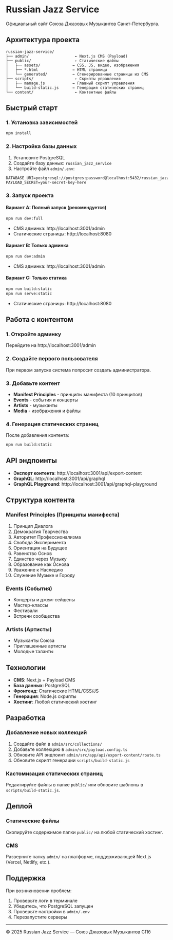 # Russian Jazz Service

Официальный сайт Союза Джазовых Музыкантов Санкт-Петербурга.

## Архитектура проекта

```
russian-jazz-service/
├── admin/                    ← Next.js CMS (Payload)
├── public/                   ← Статические файлы
│   ├── assets/              ← CSS, JS, видео, изображения
│   ├── *.html               ← HTML страницы
│   └── generated/           ← Сгенерированные страницы из CMS
├── scripts/                  ← Скрипты управления
│   ├── manage.js            ← Главный скрипт управления
│   └── build-static.js      ← Генерация статических страниц
└── content/                  ← Контентные файлы
```

## Быстрый старт

### 1. Установка зависимостей
```bash
npm install
```

### 2. Настройка базы данных
1. Установите PostgreSQL
2. Создайте базу данных: `russian_jazz_service`
3. Настройте файл `admin/.env`:
```env
DATABASE_URI=postgresql://postgres:password@localhost:5432/russian_jazz_service
PAYLOAD_SECRET=your-secret-key-here
```

### 3. Запуск проекта

#### Вариант A: Полный запуск (рекомендуется)
```bash
npm run dev:full
```
- CMS админка: http://localhost:3001/admin
- Статические страницы: http://localhost:8080

#### Вариант B: Только админка
```bash
npm run dev:admin
```
- CMS админка: http://localhost:3001/admin

#### Вариант C: Только статика
```bash
npm run build:static
npm run serve:static
```
- Статические страницы: http://localhost:8080

## Работа с контентом

### 1. Откройте админку
Перейдите на http://localhost:3001/admin

### 2. Создайте первого пользователя
При первом запуске система попросит создать администратора.

### 3. Добавьте контент
- **Manifest Principles** - принципы манифеста (10 принципов)
- **Events** - события и концерты
- **Artists** - музыканты
- **Media** - изображения и файлы

### 4. Генерация статических страниц
После добавления контента:
```bash
npm run build:static
```

## API эндпоинты

- **Экспорт контента**: http://localhost:3001/api/export-content
- **GraphQL**: http://localhost:3001/api/graphql
- **GraphQL Playground**: http://localhost:3001/api/graphql-playground

## Структура контента

### Manifest Principles (Принципы манифеста)
1. Принцип Диалога
2. Демократия Творчества
3. Авторитет Профессионализма
4. Свобода Эксперимента
5. Ориентация на Будущее
6. Равенство Основ
7. Единство через Музыку
8. Образование как Основа
9. Уважение к Наследию
10. Служение Музыке и Городу

### Events (События)
- Концерты и джем-сейшены
- Мастер-классы
- Фестивали
- Встречи сообщества

### Artists (Артисты)
- Музыканты Союза
- Приглашенные артисты
- Молодые таланты

## Технологии

- **CMS**: Next.js + Payload CMS
- **База данных**: PostgreSQL
- **Фронтенд**: Статические HTML/CSS/JS
- **Генерация**: Node.js скрипты
- **Хостинг**: Любой статический хостинг

## Разработка

### Добавление новых коллекций
1. Создайте файл в `admin/src/collections/`
2. Добавьте коллекцию в `admin/src/payload.config.ts`
3. Обновите API эндпоинт `admin/src/app/api/export-content/route.ts`
4. Обновите скрипт генерации `scripts/build-static.js`

### Кастомизация статических страниц
Редактируйте файлы в папке `public/` или обновите шаблоны в `scripts/build-static.js`.

## Деплой

### Статические файлы
Скопируйте содержимое папки `public/` на любой статический хостинг.

### CMS
Разверните папку `admin/` на платформе, поддерживающей Next.js (Vercel, Netlify, etc.).

## Поддержка

При возникновении проблем:
1. Проверьте логи в терминале
2. Убедитесь, что PostgreSQL запущен
3. Проверьте настройки в `admin/.env`
4. Перезапустите серверы

---

© 2025 Russian Jazz Service — Союз Джазовых Музыкантов СПб
